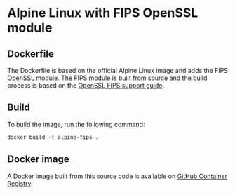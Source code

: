 # Alpine Linux with FIPS OpenSSL module

## Dockerfile

The Dockerfile is based on the official Alpine Linux image and adds the FIPS OpenSSL module. The FIPS module is built from source and the build process is based on the [OpenSSL FIPS support guide](https://github.com/openssl/openssl/blob/master/README-FIPS.md).

## Build

To build the image, run the following command:

```bash
docker build -t alpine-fips .
```

## Docker image

A Docker image built from this source code is available on [GitHub Container Registry](https://github.com/nginxinc/alpine-fips/pkgs/container/alpine-fips).
